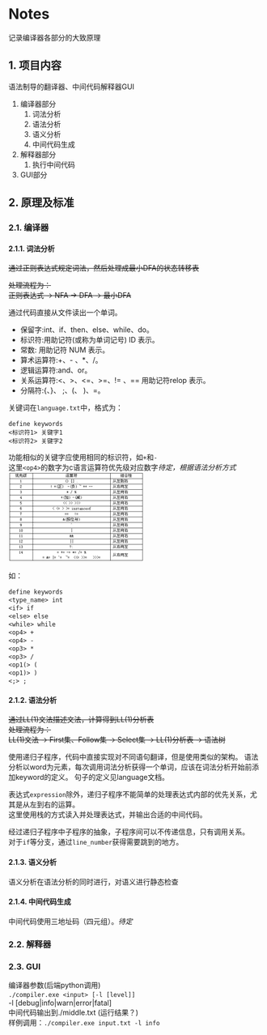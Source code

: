 # Notes

记录编译器各部分的大致原理

## 1. 项目内容

语法制导的翻译器、中间代码解释器GUI

1. 编译器部分
   1. 词法分析
   2. 语法分析
   3. 语义分析
   4. 中间代码生成
2. 解释器部分
   1. 执行中间代码
3. GUI部分

## 2. 原理及标准

### 2.1. 编译器

#### 2.1.1. 词法分析

~~通过正则表达式规定词法，然后处理成最小DFA的状态转移表~~

~~处理流程为：~~  
~~正则表达式 -> NFA -> DFA -> 最小DFA~~

通过代码直接从文件读出一个单词。  

- 保留字:int、if、then、else、while、do。
- 标识符:用助记符(或称为单词记号) ID 表示。
- 常数: 用助记符 NUM 表示。
- 算术运算符:+、- 、*、/。
- 逻辑运算符:and、or。
- 关系运算符:<、>、<=、>=、!= 、== 用助记符relop 表示。
- 分隔符:{、}、 ;、(、 )、=。

关键词在`language.txt`中，格式为：

```text
define keywords
<标识符1> 关键字1
<标识符2> 关键字2
```

功能相似的关键字应使用相同的标识符，如`+`和`-`  
这里`<op4>`的数字为c语言运算符优先级对应数字*待定，根据语法分析方式*  
![a](./运算符优先级.jpeg)

如：

```test
define keywords
<type_name> int
<if> if
<else> else
<while> while
<op4> +
<op4> -
<op3> *
<op3> /
<op1(> (
<op1)> )
<;> ;
```

#### 2.1.2. 语法分析

~~通过LL(1)文法描述文法，计算得到LL(1)分析表~~  
~~处理流程为：~~  
~~LL(1)文法 -> First集、Follow集 -> Select集 -> LL(1)分析表 -> 语法树~~

使用递归子程序，代码中直接实现对不同语句翻译，但是使用类似的架构。
语法分析以word为元素，每次调用词法分析获得一个单词，应该在词法分析开始前添加keyword的定义。
句子的定义见language文档。

表达式`expression`除外，递归子程序不能简单的处理表达式内部的优先关系，尤其是从左到右的运算。  
这里使用栈的方式读入并处理表达式，并输出合适的中间代码。

经过递归子程序中子程序的抽象，子程序间可以不传递信息，只有调用关系。  
对于`if`等分支，通过`line_number`获得需要跳到的地方。

#### 2.1.3. 语义分析

语义分析在语法分析的同时进行，对语义进行静态检查

#### 2.1.4. 中间代码生成

中间代码使用三地址码（四元组）。*待定*

### 2.2. 解释器

### 2.3. GUI

编译器参数(后端python调用)  
`./compiler.exe <input> [-l [level]]`   
-l [debug|info|warn|error|fatal]  
中间代码输出到./middle.txt (运行结果？)  
样例调用：`./compiler.exe input.txt -l info`
